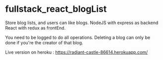 # fullstack_react_blogList

Store blog lists, and users can like blogs.
NodeJS with express as backend
React with redux as frontEnd.

You need to be logged to do all operations.
Deleting a blog can only be done if you're the creator of that blog.

Live version on heroku : https://radiant-castle-86614.herokuapp.com/
